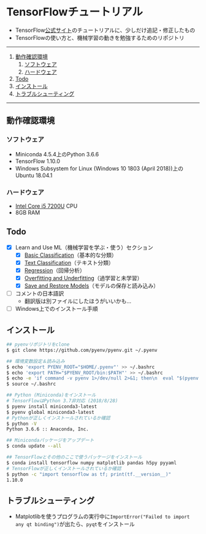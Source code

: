 # TensorFlowチュートリアル

- TensorFlow[公式サイト](https://www.tensorflow.org/)のチュートリアルに、少しだけ追記・修正したもの
- TensorFlowの使い方と、機械学習の動きを勉強するためのリポジトリ

---

1. [動作確認環境](#動作確認環境)
    1. [ソフトウェア](#ソフトウェア)
    1. [ハードウェア](#ハードウェア)
1. [Todo](#todo)
1. [インストール](#インストール)
1. [トラブルシューティング](#トラブルシューティング)

---

## 動作確認環境

### ソフトウェア

- Miniconda 4.5.4上のPython 3.6.6
- TensorFlow 1.10.0
- Windows Subsystem for Linux (Windows 10 1803 (April 2018))上のUbuntu 18.04.1

### ハードウェア

- [Intel Core i5 7200U](https://ark.intel.com/ja/products/95443/Intel-Core-i5-7200U-Processor-3M-Cache-up-to-3_10-GHz) CPU
- 8GB RAM

## Todo

- [x] Learn and Use ML（機械学習を学ぶ・使う）セクション
    - [x] [Basic Classification](https://www.tensorflow.org/tutorials/keras/basic_classification)（基本的な分類）
    - [x] [Text Classification](https://www.tensorflow.org/tutorials/keras/basic_text_classification)（テキスト分類）
    - [x] [Regression](https://www.tensorflow.org/tutorials/keras/basic_regression)（回帰分析）
    - [x] [Overfitting and Underfitting](https://www.tensorflow.org/tutorials/keras/overfit_and_underfit)（過学習と未学習）
    - [x] [Save and Restore Models](https://www.tensorflow.org/tutorials/keras/save_and_restore_models)（モデルの保存と読み込み）
- [ ] コメントの日本語訳
    - 翻訳版は別ファイルにしたほうがいいかも…
- [ ] Windows上でのインストール手順

## インストール

```bash
## pyenvリポジトリをclone
$ git clone https://github.com/pyenv/pyenv.git ~/.pyenv

## 環境変数設定＆読み込み
$ echo 'export PYENV_ROOT="$HOME/.pyenv"' >> ~/.bashrc
$ echo 'export PATH="$PYENV_ROOT/bin:$PATH"' >> ~/.bashrc
$ echo -e 'if command -v pyenv 1>/dev/null 2>&1; then\n  eval "$(pyenv init -)"\nfi' >> ~/.bashrc
$ source ~/.bashrc

## Python (Miniconda)をインストール
# TensorFlowはPython 3.7非対応 (2018/8/28)
$ pyenv install miniconda3-latest
$ pyenv global miniconda3-latest
# Pythonが正しくインストールされているか確認
$ python -V
Python 3.6.6 :: Anaconda, Inc.

## Minicondaパッケージをアップデート
$ conda update --all

## TensorFlowとその他のここで使うパッケージをインストール
$ conda install tensorflow numpy matplotlib pandas h5py pyyaml
# TensorFlowが正しくインストールされているか確認
$ python -c "import tensorflow as tf; print(tf.__version__)"
1.10.0
```

## トラブルシューティング

- Matplotlibを使うプログラムの実行中に`ImportError("Failed to import any qt binding")`が出たら、`pyqt`をインストール
